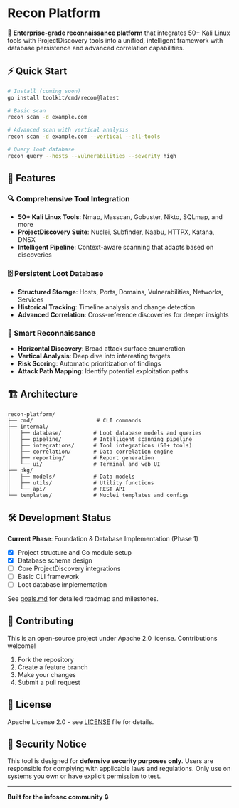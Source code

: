 # Recon Platform

🚀 **Enterprise-grade reconnaissance platform** that integrates 50+ Kali Linux tools with ProjectDiscovery tools into a unified, intelligent framework with database persistence and advanced correlation capabilities.

## ⚡ Quick Start

```bash
# Install (coming soon)
go install toolkit/cmd/recon@latest

# Basic scan
recon scan -d example.com

# Advanced scan with vertical analysis
recon scan -d example.com --vertical --all-tools

# Query loot database
recon query --hosts --vulnerabilities --severity high
```

## 🎯 Features

### 🔍 Comprehensive Tool Integration
- **50+ Kali Linux Tools**: Nmap, Masscan, Gobuster, Nikto, SQLmap, and more
- **ProjectDiscovery Suite**: Nuclei, Subfinder, Naabu, HTTPX, Katana, DNSX
- **Intelligent Pipeline**: Context-aware scanning that adapts based on discoveries

### 🗄️ Persistent Loot Database
- **Structured Storage**: Hosts, Ports, Domains, Vulnerabilities, Networks, Services
- **Historical Tracking**: Timeline analysis and change detection
- **Advanced Correlation**: Cross-reference discoveries for deeper insights

### 🧠 Smart Reconnaissance
- **Horizontal Discovery**: Broad attack surface enumeration
- **Vertical Analysis**: Deep dive into interesting targets
- **Risk Scoring**: Automatic prioritization of findings
- **Attack Path Mapping**: Identify potential exploitation paths

## 🏗️ Architecture

```
recon-platform/
├── cmd/                    # CLI commands
├── internal/
│   ├── database/          # Loot database models and queries
│   ├── pipeline/          # Intelligent scanning pipeline
│   ├── integrations/      # Tool integrations (50+ tools)
│   ├── correlation/       # Data correlation engine
│   ├── reporting/         # Report generation
│   └── ui/                # Terminal and web UI
├── pkg/
│   ├── models/            # Data models
│   ├── utils/             # Utility functions
│   └── api/               # REST API
└── templates/             # Nuclei templates and configs
```

## 🛠️ Development Status

**Current Phase**: Foundation & Database Implementation (Phase 1)

- [x] Project structure and Go module setup
- [x] Database schema design
- [ ] Core ProjectDiscovery integrations
- [ ] Basic CLI framework
- [ ] Loot database implementation

See [goals.md](goals.md) for detailed roadmap and milestones.

## 🤝 Contributing

This is an open-source project under Apache 2.0 license. Contributions welcome!

1. Fork the repository
2. Create a feature branch
3. Make your changes
4. Submit a pull request

## 📜 License

Apache License 2.0 - see [LICENSE](LICENSE) file for details.

## 🚨 Security Notice

This tool is designed for **defensive security purposes only**. Users are responsible for complying with applicable laws and regulations. Only use on systems you own or have explicit permission to test.

---

**Built for the infosec community** 🔒